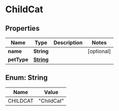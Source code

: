 

# ChildCat


## Properties

| Name | Type | Description | Notes |
|------------ | ------------- | ------------- | -------------|
|**name** | **String** |  |  [optional] |
|**petType** | [**String**](#String) |  |  |



## Enum: String

| Name | Value |
|---- | -----|
| CHILDCAT | &quot;ChildCat&quot; |



